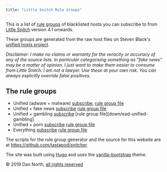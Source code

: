 ```yaml
---
title: "Little Snitch Rule Groups"
---
```


This is a list of [rule groups](https://help.obdev.at/littlesnitch/lsc-rule-group-subscriptions) of blacklisted hosts you can subscribe to from [Little Snitch](https://www.obdev.at/products/littlesnitch/index.html) version 4.1 onwards.

These groups are generated from the raw host files on Steven Black's [unified hosts project](https://github.com/StevenBlack/hosts).

_Disclaimer: I make no claims or warranty for the veracity or accuracy of any of the source lists. In particular categorising something as "fake news" may be a matter of opinion. I just want to make them easier to consume from Little Snitch. I am not a lawyer. Use these at your own risk. You can always explicitly override false positives._

## The rule groups

- Unified (adware + malware) [subscribe][subscribe-unified], [rule group file][download-unified]
- Unified + fake news [subscribe][subscribe-unified-fakenews] [rule group file][download-unified-fakenews]
- Unified + gambling [subscribe][subscribe-unified-gambling] [rule group file][down/ead-unified-gambling]
- Unified + porn [subscribe][subscribe-unified-porn] [rule group file][download-unified-porn]
- Everything [subscribe][subscribe-everything] [rule group file][download-everything]

The scripts for the rule group generator and the source for this website are at https://github.com/tastapod/snitcher.

The site was built using [Hugo](https://gohugo.io/) and uses the [vanilla-bootstrap](https://themes.gohugo.io/vanilla-bootstrap-hugo-theme/) theme.

&copy; 2019 Dan North, [all rights reserved](https://raw.githubusercontent.com/tastapod/snitcher/master/LICENSE)


[subscribe-unified]: x-littlesnitch:subscribe-rules?url=https%3A%2F%2Frules%2Esnitcher%2Edannorth%2Enet%2Funified%2Elsrules
[download-unified]: https://rules.snitcher.dannorth.net/unified.lsrules

[subscribe-unified-fakenews]: x-littlesnitch:subscribe-rules?url=https%3A%2F%2Frules%2Esnitcher%2Edannorth%2Enet%2Ffakenews%2Elsrules
[download-unified-fakenews]: https://rules.snitcher.dannorth.net/fakenews.lsrules

[subscribe-unified-gambling]: x-littlesnitch:subscribe-rules?url=https%3A%2F%2Frules%2Esnitcher%2Edannorth%2Enet%2Fgambling%2Elsrules
[download-unified-gambling]: https://rules.snitcher.dannorth.net/gambling.lsrules

[subscribe-unified-porn]: x-littlesnitch:subscribe-rules?url=https%3A%2F%2Frules%2Esnitcher%2Edannorth%2Enet%2Fporn%2Elsrules
[download-unified-porn]: https://rules.snitcher.dannorth.net/gambling.lsrules

[subscribe-everything]: x-littlesnitch:subscribe-rules?url=https%3A%2F%2Frules%2Esnitcher%2Edannorth%2Enet%2Feverything%2Elsrules
[download-everything]: https://rules.snitcher.dannorth.net/everything.lsrules